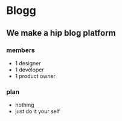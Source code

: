 # Blogg
## We make a hip blog platform

### members
* 1 designer
* 1 developer
* 1 product owner

### plan
* nothing
* just do it your self
